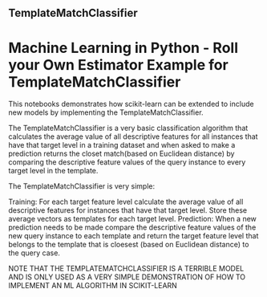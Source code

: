 ## TemplateMatchClassifier
# Machine Learning in Python - Roll your Own Estimator Example for TemplateMatchClassifier

This notebooks demonstrates how scikit-learn can be extended to include new models by implementing the TemplateMatchClassifier.

The TemplateMatchClassifier is a very basic classification algorithm that calculates the average value of all descriptive features for all instances that have that target level in a training dataset and when asked to make a prediction returns the closet match(based on Euclidean distance) by comparing the descriptive feature values of the query instance to every target level in the template.

The TemplateMatchClassifier is very simple:

Training: For each target feature level calculate the average value of all descriptive features for instances that have that target level. Store these average vectors as templates for each target level.
Prediction: When a new prediction needs to be made compare the descriptive feature values of the new query instance to each template and return the target feature level that belongs to the template that is cloesest (based on Euclidean distance) to the query case.

NOTE THAT THE TEMPLATEMATCHCLASSIFIER IS A TERRIBLE MODEL AND IS ONLY USED AS A VERY SIMPLE DEMONSTRATION OF HOW TO IMPLEMENT AN ML ALGORITHM IN SCIKIT-LEARN
